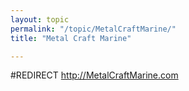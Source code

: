 ```yaml
---
layout: topic
permalink: "/topic/MetalCraftMarine/"
title: "Metal Craft Marine"

---
```


#REDIRECT http://MetalCraftMarine.com


